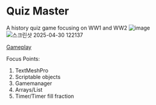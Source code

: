 # Quiz Master
A history quiz game focusing on WW1 and WW2
![image](https://github.com/user-attachments/assets/a3304694-8a2b-499a-8885-db447a2ecc64)
![스크린샷 2025-04-30 122137](https://github.com/user-attachments/assets/e9a14870-b773-4000-b1ab-deb4922ff38b)

[Gameplay](https://youtu.be/bLTFnXUKJrc)

Focus Points:
1) TextMeshPro
2) Scriptable objects
3) Gamemanager
4) Arrays/List
5) Timer/Timer fill fraction
